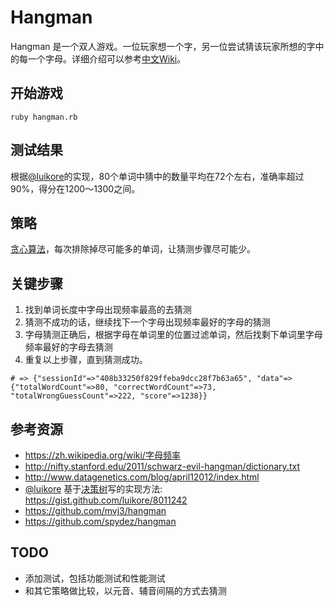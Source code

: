 Hangman
===============================
Hangman 是一个双人游戏。一位玩家想一个字，另一位尝试猜该玩家所想的字中的每一个字母。详细介绍可以参考[中文Wiki](https://zh.wikipedia.org/wiki/猜單詞遊戲)。

开始游戏
-------------------------------
```console
ruby hangman.rb
```

测试结果
-------------------------------
根据[@luikore](https://github.com/luikore)的实现，80个单词中猜中的数量平均在72个左右，准确率超过90%，得分在1200～1300之间。

策略
-------------------------------
[贪心算法](https://zh.wikipedia.org/wiki/贪心法)，每次排除掉尽可能多的单词，让猜测步骤尽可能少。

关键步骤
-------------------------------
1. 找到单词长度中字母出现频率最高的去猜测
2. 猜测不成功的话，继续找下一个字母出现频率最好的字母的猜测
3. 字母猜测正确后，根据字母在单词里的位置过滤单词，然后找剩下单词里字母频率最好的字母去猜测
4. 重复以上步骤，直到猜测成功。
``` console
# => {"sessionId"=>"408b33250f829ffeba9dcc28f7b63a65", "data"=>{"totalWordCount"=>80, "correctWordCount"=>73, "totalWrongGuessCount"=>222, "score"=>1238}}
```

参考资源
-------------------------------
* https://zh.wikipedia.org/wiki/字母频率
* http://nifty.stanford.edu/2011/schwarz-evil-hangman/dictionary.txt
* http://www.datagenetics.com/blog/april12012/index.html
* [@luikore](https://github.com/luikore) 基于[决策树](https://zh.wikipedia.org/wiki/决策树)写的实现方法: https://gist.github.com/luikore/8011242
* https://github.com/mvj3/hangman
* https://github.com/spydez/hangman

TODO
-------------------------------
* 添加测试，包括功能测试和性能测试
* 和其它策略做比较，以元音、辅音间隔的方式去猜测
